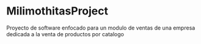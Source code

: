 # MilimothitasProject
Proyecto de software enfocado para un modulo de ventas de una empresa dedicada a la venta de productos por catalogo
